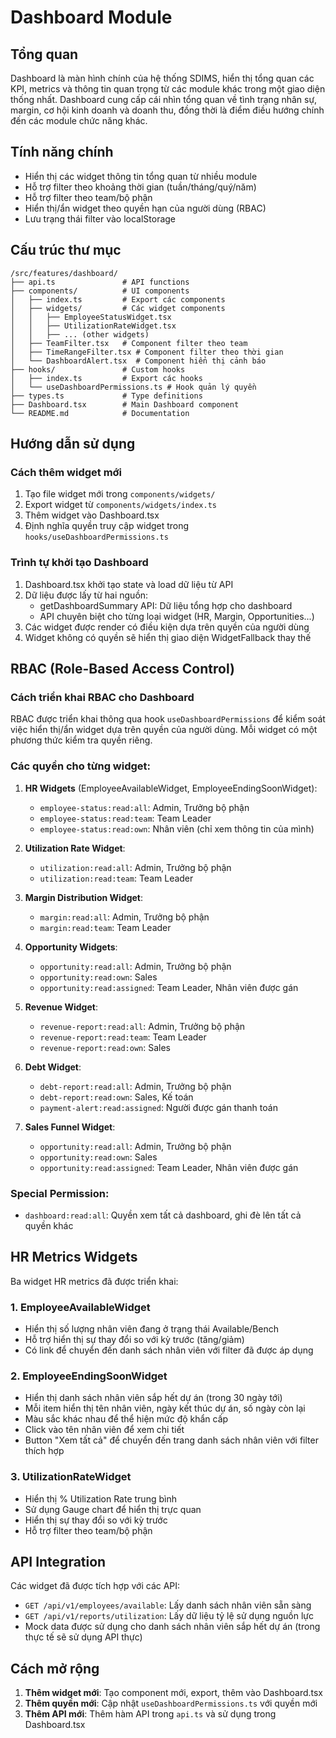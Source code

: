 # Dashboard Module

## Tổng quan
Dashboard là màn hình chính của hệ thống SDIMS, hiển thị tổng quan các KPI, metrics và thông tin quan trọng từ các module khác trong một giao diện thống nhất. Dashboard cung cấp cái nhìn tổng quan về tình trạng nhân sự, margin, cơ hội kinh doanh và doanh thu, đồng thời là điểm điều hướng chính đến các module chức năng khác.

## Tính năng chính
- Hiển thị các widget thông tin tổng quan từ nhiều module
- Hỗ trợ filter theo khoảng thời gian (tuần/tháng/quý/năm)
- Hỗ trợ filter theo team/bộ phận
- Hiển thị/ẩn widget theo quyền hạn của người dùng (RBAC)
- Lưu trạng thái filter vào localStorage

## Cấu trúc thư mục
```
/src/features/dashboard/
├── api.ts               # API functions
├── components/          # UI components
│   ├── index.ts         # Export các components
│   ├── widgets/         # Các widget components
│   │   ├── EmployeeStatusWidget.tsx
│   │   ├── UtilizationRateWidget.tsx
│   │   ├── ... (other widgets)
│   ├── TeamFilter.tsx   # Component filter theo team
│   ├── TimeRangeFilter.tsx # Component filter theo thời gian
│   └── DashboardAlert.tsx  # Component hiển thị cảnh báo
├── hooks/               # Custom hooks
│   ├── index.ts         # Export các hooks
│   └── useDashboardPermissions.ts # Hook quản lý quyền
├── types.ts             # Type definitions
├── Dashboard.tsx        # Main Dashboard component
└── README.md            # Documentation
```

## Hướng dẫn sử dụng
### Cách thêm widget mới
1. Tạo file widget mới trong `components/widgets/`
2. Export widget từ `components/widgets/index.ts`
3. Thêm widget vào Dashboard.tsx
4. Định nghĩa quyền truy cập widget trong `hooks/useDashboardPermissions.ts`

### Trình tự khởi tạo Dashboard

1. Dashboard.tsx khởi tạo state và load dữ liệu từ API
2. Dữ liệu được lấy từ hai nguồn:
   - getDashboardSummary API: Dữ liệu tổng hợp cho dashboard
   - API chuyên biệt cho từng loại widget (HR, Margin, Opportunities...)
3. Các widget được render có điều kiện dựa trên quyền của người dùng
4. Widget không có quyền sẽ hiển thị giao diện WidgetFallback thay thế

## RBAC (Role-Based Access Control)

### Cách triển khai RBAC cho Dashboard

RBAC được triển khai thông qua hook `useDashboardPermissions` để kiểm soát việc hiển thị/ẩn widget dựa trên quyền của người dùng. Mỗi widget có một phương thức kiểm tra quyền riêng.

### Các quyền cho từng widget:

1. **HR Widgets** (EmployeeAvailableWidget, EmployeeEndingSoonWidget):
   - `employee-status:read:all`: Admin, Trưởng bộ phận
   - `employee-status:read:team`: Team Leader
   - `employee-status:read:own`: Nhân viên (chỉ xem thông tin của mình)

2. **Utilization Rate Widget**:
   - `utilization:read:all`: Admin, Trưởng bộ phận
   - `utilization:read:team`: Team Leader

3. **Margin Distribution Widget**:
   - `margin:read:all`: Admin, Trưởng bộ phận
   - `margin:read:team`: Team Leader

4. **Opportunity Widgets**:
   - `opportunity:read:all`: Admin, Trưởng bộ phận
   - `opportunity:read:own`: Sales
   - `opportunity:read:assigned`: Team Leader, Nhân viên được gán

5. **Revenue Widget**:
   - `revenue-report:read:all`: Admin, Trưởng bộ phận
   - `revenue-report:read:team`: Team Leader
   - `revenue-report:read:own`: Sales

6. **Debt Widget**:
   - `debt-report:read:all`: Admin, Trưởng bộ phận
   - `debt-report:read:own`: Sales, Kế toán
   - `payment-alert:read:assigned`: Người được gán thanh toán

7. **Sales Funnel Widget**:
   - `opportunity:read:all`: Admin, Trưởng bộ phận
   - `opportunity:read:own`: Sales
   - `opportunity:read:assigned`: Team Leader, Nhân viên được gán

### Special Permission:
- `dashboard:read:all`: Quyền xem tất cả dashboard, ghi đè lên tất cả quyền khác

## HR Metrics Widgets

Ba widget HR metrics đã được triển khai:

### 1. EmployeeAvailableWidget
- Hiển thị số lượng nhân viên đang ở trạng thái Available/Bench
- Hỗ trợ hiển thị sự thay đổi so với kỳ trước (tăng/giảm)
- Có link để chuyển đến danh sách nhân viên với filter đã được áp dụng

### 2. EmployeeEndingSoonWidget
- Hiển thị danh sách nhân viên sắp hết dự án (trong 30 ngày tới)
- Mỗi item hiển thị tên nhân viên, ngày kết thúc dự án, số ngày còn lại
- Màu sắc khác nhau để thể hiện mức độ khẩn cấp
- Click vào tên nhân viên để xem chi tiết
- Button "Xem tất cả" để chuyển đến trang danh sách nhân viên với filter thích hợp

### 3. UtilizationRateWidget
- Hiển thị % Utilization Rate trung bình
- Sử dụng Gauge chart để hiển thị trực quan
- Hiển thị sự thay đổi so với kỳ trước
- Hỗ trợ filter theo team/bộ phận

## API Integration

Các widget đã được tích hợp với các API:

- `GET /api/v1/employees/available`: Lấy danh sách nhân viên sẵn sàng
- `GET /api/v1/reports/utilization`: Lấy dữ liệu tỷ lệ sử dụng nguồn lực
- Mock data được sử dụng cho danh sách nhân viên sắp hết dự án (trong thực tế sẽ sử dụng API thực)

## Cách mở rộng
1. **Thêm widget mới**: Tạo component mới, export, thêm vào Dashboard.tsx
2. **Thêm quyền mới**: Cập nhật `useDashboardPermissions.ts` với quyền mới
3. **Thêm API mới**: Thêm hàm API trong `api.ts` và sử dụng trong Dashboard.tsx 